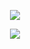 <p align="center">
    <a href="https://github.com/anuraghazra/github-readme-stats">
        <img align="center" src=https://github-readme-stats.vercel.app/api?username=gork3n&theme=github_dark />
    </a>
<p align="center">
    <a href="https://github.com/anuraghazra/github-readme-stats">
        <img align="center" src=https://github-readme-streak-stats.herokuapp.com/?user=gork3n&theme=github_dark />
    </a>    
</p>
